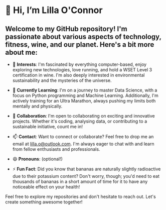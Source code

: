 # 👋 Hi, I’m Lilla O'Connor

## Welcome to my GitHub repository! I'm passionate about various aspects of technology, fitness, wine, and our planet. Here's a bit more about me:

- 👀 **Interests**: I'm fascinated by everything computer-based, enjoy exploring new technologies, love running, and hold a WSET Level 3 certification in wine. I'm also deeply interested in environmental sustainability and the mysteries of the universe.

- 🌱 **Currently Learning**: I'm on a journey to master Data Science, with a focus on Python programming and Machine Learning. Additionally, I'm actively training for an Ultra Marathon, always pushing my limits both mentally and physically.

- 💞️ **Collaboration**: I'm open to collaborating on exciting and innovative projects. Whether it's coding, analysing data, or contributing to a sustainable initiative, count me in!

- 📫 **Contact**: Want to connect or collaborate? Feel free to drop me an email at [lilla.o@outlook.com](mailto:lilla.o@outlook.com). I'm always eager to chat with and learn from fellow enthusiasts and professionals.

- 😄 **Pronouns**: (optional!) 

- ⚡ **Fun Fact**: Did you know that bananas are naturally slightly radioactive due to their potassium content? Don't worry, though; you'd need to eat thousands of bananas in a short amount of time for it to have any noticeable effect on your health!

Feel free to explore my repositories and don't hesitate to reach out. Let's create something awesome together!

